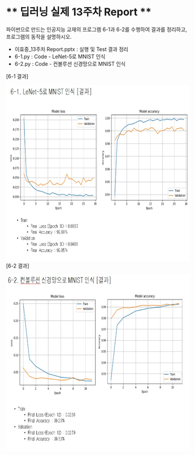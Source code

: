 # ** 딥러닝 실제 13주차 Report ** 

파이썬으로 만드는 인공지능 교재의 프로그램 6-1과 6-2를 수행하여 결과를 정리하고, 프로그램의 동작을 설명하시오.

- 이효중_13주차 Report.pptx : 실행 및 Test 결과 정리
- 6-1.py : Code - LeNet-5로 MNIST 인식 
- 6-2.py : Code - 컨볼루션 신경망으로 MNIST 인식 

[6-1 결과]</p>
<img src=".\6-1.jpg"  width="640" height="480"> 
[6-2 결과]</p>
<img src=".\6-2.jpg"  width="640" height="480"> 

<p align="center">
  
</p>
</br>
